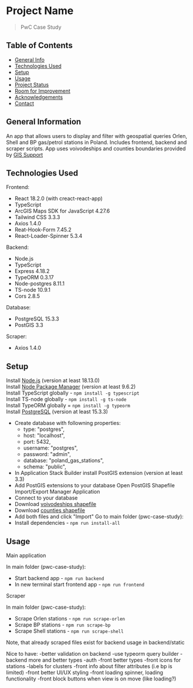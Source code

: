 # Project Name

> PwC Case Study

## Table of Contents

- [General Info](#general-information)
- [Technologies Used](#technologies-used)
- [Setup](#setup)
- [Usage](#usage)
- [Project Status](#project-status)
- [Room for Improvement](#room-for-improvement)
- [Acknowledgements](#acknowledgements)
- [Contact](#contact)

## General Information

An app that allows users to display and filter with geospatial queries Orlen, Shell and BP gas/petrol stations in Poland.
Includes frontend, backend and scraper scripts.
App uses voivodeships and counties boundaries provided by [GIS Support](https://gis-support.pl/baza-wiedzy-2/dane-do-pobrania/granice-administracyjne/)

## Technologies Used

Frontend:

- React 18.2.0 (with creact-react-app)
- TypeScript
- ArcGIS Maps SDK for JavaScript 4.27.6
- Tailwind CSS 3.3.3
- Axios 1.4.0
- Reat-Hook-Form 7.45.2
- React-Loader-Spinner 5.3.4


Backend:

- Node.js
- TypeScript
- Express 4.18.2
- TypeORM 0.3.17
- Node-postgres 8.11.1
- TS-node 10.9.1
- Cors 2.8.5

Database:

- PostgreSQL 15.3.3
- PostGIS 3.3

Scraper:

- Axios 1.4.0

## Setup

Install [Node.js](https://nodejs.org/en/) (version at least 18.13.0)\
Install [Node Package Manager](https://www.npmjs.com/) (version at least 9.6.2)\
Install TypeScript globally - `npm install -g typescript`\
Install TS-node globally - `npm install -g ts-node`\
Install TypeORM globally = `npm install -g typeorm`\
Install [PostgreSQL](https://www.postgresql.org/download/) (version at least 15.3.3)
 - Create database with followning properties:
    * type: "postgres",
    * host: "localhost",
    * port: 5432,
    * username: "postgres",
    * password: "admin",
    * database: "poland_gas_stations",
    * schema: "public",
 - In Application Stack Builder install PostGIS extension (version at least 3.3)
 - Add PostGIS extensions to your database
 Open PostGIS Shapefile Import/Export Manager Application
 - Connect to your database
 - Download [voivodeships shapefile](https://www.gis-support.pl/downloads/2022/wojewodztwa.zip)
 - Download [counties shapefile](https://www.gis-support.pl/downloads/2022/powiaty.zip)
 - Add both files and click "Import"
Go to main folder (pwc-case-study):
- Install dependencies - `npm run install-all`


## Usage

Main application

In main folder (pwc-case-study):
- Start backend app - `npm run backend`
- In new terminal start frontend app - `npm run frontend`

Scraper

In main folder (pwc-case-study):
- Scrape Orlen stations - `npm run scrape-orlen`
- Scrape BP stations - `npm run scrape-bp`
- Scrape Shell stations - `npm run scrape-shell`

Note, that already scraped files exist for backend usage in backend/static










Nice to have:
-better validation on backend
-use typeorm query builder
-backend more and better types
-auth
-front better types
-front icons for stations
-labels for clusters
-front info about filter attributes (i.e bp is limited)
-front better UI/UX styling
-front loading spinner, loading functionality
-front block buttons when view is on move (like loading?)
